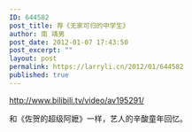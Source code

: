 ```yaml
---
ID: 644582
post_title: 荐《无家可归的中学生》
author: 南 靖男
post_date: 2012-01-07 17:43:50
post_excerpt: ""
layout: post
permalink: https://larryli.cn/2012/01/644582
published: true
---
```

<p><a href="http://www.bilibili.tv/video/av195291/">http://www.bilibili.tv/video/av195291/</a></p>  <p>和《佐贺的超级阿嬷》一样，艺人的辛酸童年回忆。</p>
